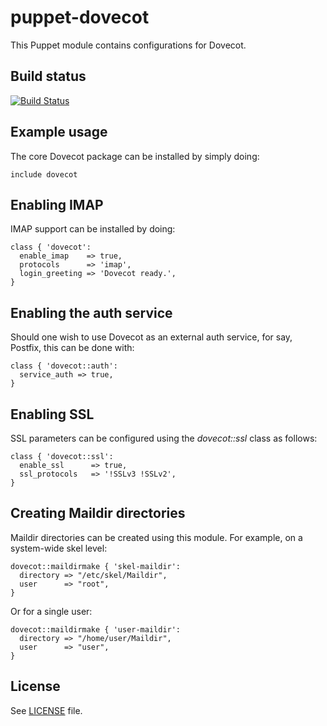 # puppet-dovecot

This Puppet module contains configurations for Dovecot.

## Build status

[![Build Status](https://travis-ci.org/jpds/puppet-dovecot.svg?branch=master)](https://travis-ci.org/jpds/puppet-dovecot)

## Example usage

The core Dovecot package can be installed by simply doing:

```puppet
include dovecot
```

## Enabling IMAP

IMAP support can be installed by doing:

```puppet
class { 'dovecot':
  enable_imap    => true,
  protocols      => 'imap',
  login_greeting => 'Dovecot ready.',
}
```

## Enabling the auth service

Should one wish to use Dovecot as an external auth service, for say, Postfix,
this can be done with:

```puppet
class { 'dovecot::auth':
  service_auth => true,
}
```

## Enabling SSL

SSL parameters can be configured using the *dovecot::ssl* class as follows:

```puppet
class { 'dovecot::ssl':
  enable_ssl      => true,
  ssl_protocols   => '!SSLv3 !SSLv2',
}
```

## Creating Maildir directories

Maildir directories can be created using this module. For example, on a
system-wide skel level:

```puppet
dovecot::maildirmake { 'skel-maildir':
  directory => "/etc/skel/Maildir",
  user      => "root",
}
```

Or for a single user:


```puppet
dovecot::maildirmake { 'user-maildir':
  directory => "/home/user/Maildir",
  user      => "user",
}
```

## License

See [LICENSE](LICENSE) file.

